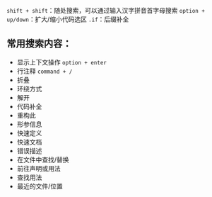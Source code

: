 `shift + shift`：随处搜索，可以通过输入汉字拼音首字母搜索
`option + up/down`：扩大/缩小代码选区
`.if`：后缀补全

## 常用搜索内容：
- 显示上下文操作 `option + enter`
- 行注释 `command + /`
- 折叠
- 环绕方式
- 解开
- 代码补全
- 重构此
- 形参信息
- 快速定义
- 快速文档
- 错误描述
- 在文件中查找/替换
- 前往声明或用法
- 查找用法
- 最近的文件/位置